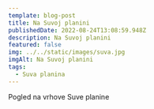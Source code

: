 ```yaml
---
template: blog-post
title: Na Suvoj planini
publishedDate: 2022-08-24T13:08:59.948Z
description: Na Suvoj planini
featured: false
img: ../../static/images/suva.jpg
imgAlt: Na Suvoj planini
tags:
  - Suva planina
---
```

Pogled na vrhove Suve planine